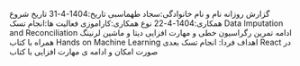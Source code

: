 گزارش روزانه
نام و نام خانوادگی:سجاد طهماسبی
تاریخ:1404-4-31
تاریخ شروع همکاری:1404-4-22
نوع همکاری:کاراموزی
فعالیت ها:انجام تسک Data Imputation and Reconciliation
ادامه تمرین رگراسیون خطی و مهارت افزایی دیتا و ماشین لرنینگ همراه با کتاب 
Hands on Machine Learning
اهداف فردا:
انجام تسک بعدی React  در صورت امکان
و ادامه ی مهارت افزایی با کتاب